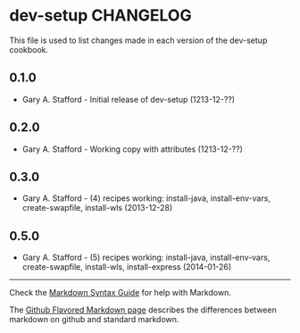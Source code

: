dev-setup CHANGELOG
===================

This file is used to list changes made in each version of the dev-setup cookbook.

0.1.0
-----
- Gary A. Stafford - Initial release of dev-setup (1213-12-??)

0.2.0
-----
- Gary A. Stafford - Working copy with attributes (1213-12-??)

0.3.0
-----
- Gary A. Stafford - (4) recipes working: 
	install-java,
	install-env-vars,
	create-swapfile,
	install-wls
(2013-12-28)

0.5.0
-----
- Gary A. Stafford - (5) recipes working: 
		install-java,
		install-env-vars,
		create-swapfile,
		install-wls,
		install-express
(2014-01-26)

- - -
Check the [Markdown Syntax Guide](http://daringfireball.net/projects/markdown/syntax) for help with Markdown.

The [Github Flavored Markdown page](http://github.github.com/github-flavored-markdown/) describes the differences between markdown on github and standard markdown.
